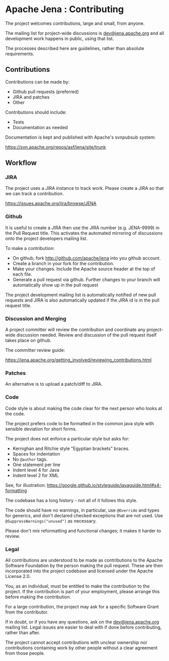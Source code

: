 Apache Jena : Contributing
==========================

The project welcomes contributions, large and small, from anyone.

The mailing list for project-wide discussions is dev@jena.apache.org and all
development work happens in public, using that list.

The processes described here are guidelines, rather than absolute
requirements.


## Contributions

Contributions can be made by:

* Github pull requests (preferred)
* JIRA and patches
* Other

Contributions should include:

* Tests
* Documentation as needed

Documentation is kept and published with Apache's svnpubsub system:

   https://svn.apache.org/repos/asf/jena/site/trunk

## Workflow

### JIRA

The project uses a JIRA instance to track work.  Please create a JIRA so
that we can track a contribution.

   https://issues.apache.org/jira/browse/JENA

### Github

It is useful to create a JIRA then use the JIRA number (e.g. JENA-9999)
in the Pull Request title. This activates the automated mirroring of
discussions onto the project developers mailing list.

To make a contribution:

* On github, fork http://github.com/apache/jena into you github account.
* Create a branch in your fork for the contribution.
* Make your changes. Include the Apache source header at the top of each file.
* Generate a pull request via github. Further changes to your branch will automatically
  show up in the pull request

The project development mailing list is automatically notified of new pull
requests and JIRA is also automatically updated if the JIRA id is in the pull request
title.

### Discussion and Merging

A project committer will review the contribution and coordinate any project-wide discussion
needed. Review and discussion of the pull request itself takes place on
github.

The committer review guide:

https://jena.apache.org/getting_involved/reviewing_contributions.html

### Patches

An alternative is to upload a patch/diff to JIRA.

### Code

Code style is about making the code clear for the next person
who looks at the code.

The project prefers code to be formatted in the common java style with
sensible deviation for short forms.

The project does not enforce a particular style but asks for:

* Kernighan and Ritchie style "Egyptian brackets" braces.
* Spaces for indentation
* No `@author` tags.
* One statement per line
* Indent level 4 for Java
* Indent level 2 for XML

See, for illustration:
https://google.github.io/styleguide/javaguide.html#s4-formatting

The codebase has a long history - not all of it follows this style.

The code should have no warnings, in particular, use `@Override` and types
for generics, and don't declared checked exceptions that are not used.
Use `@SuppressWarnings("unused")` as necessary.

Please don't mix reformatting and functional changes; it makes it harder
to review.

### Legal

All contributions are understood to be made as contributions to the
Apache Software Foundation by the person making the pull request. These
are then incorporated into the project codebase and licensed under the
Apache License 2.0.

You, as an individual, must be entitled to make the contribution to the
project. If the contribution is part of your employment, please arrange
this before making the contribution.

For a large contribution, the project may ask for a specific Software
Grant from the contributor.

If in doubt, or if you have any questions, ask on the dev@jena.apache.org
mailing list. Legal issues are easier to deal with if done before
contributing, rather than after.

The project cannot accept contributions with unclear ownership nor
contributions containing work by other people without a clear agreement
from those people.
